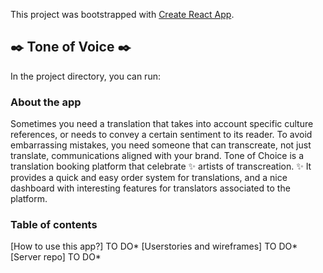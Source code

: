 This project was bootstrapped with [Create React App](https://github.com/facebook/create-react-app).

## :black_nib: Tone of Voice :black_nib:

In the project directory, you can run:

### About the app 

Sometimes you need a translation that takes into account specific culture references, or needs to convey a certain sentiment to its reader.
To avoid embarrassing mistakes, you need someone that can transcreate, not just translate, communications aligned with your brand. 
Tone of Choice is a translation booking platform that celebrate :sparkles: artists of transcreation. :sparkles:
It provides a quick and easy order system for translations, and a nice dashboard with interesting features for translators associated to the platform.

### Table of contents

[How to use this app?] TO DO*
[Userstories and wireframes] TO DO*
[Server repo] TO DO*



